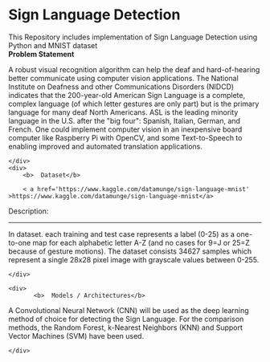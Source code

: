 # Sign Language Detection


<p>
<div>This Repository includes implementation of Sign Language Detection using Python and MNIST dataset </div>
<div>
    <div>
        <b>   Problem Statement</b>
     
A robust visual recognition algorithm can help the deaf and hard-of-hearing better communicate using computer vision applications. The National Institute on Deafness and other Communications Disorders (NIDCD) indicates that the 200-year-old American Sign Language is a complete, complex language (of which letter gestures are only part) but is the primary language for many deaf North Americans. ASL is the leading minority language in the U.S. after the "big four": Spanish, Italian, German, and French. One could implement computer vision in an inexpensive board computer like Raspberry Pi with OpenCV, and some Text-to-Speech to enabling improved and automated translation applications.

    </div>
    <div>
        <b>  Dataset</b>
     
        < a href='https://www.kaggle.com/datamunge/sign-language-mnist' >https://www.kaggle.com/datamunge/sign-language-mnist</a>
Description:<hr/>
In dataset. each training and test case represents a label (0-25) as a one-to-one map for each alphabetic letter A-Z (and no cases for 9=J or 25=Z because of gesture motions). The dataset consists 34627 samples which represent a single 28x28 pixel image with grayscale values between 0-255.

    </div>
    
    <div>
           <b>  Models / Architectures</b>
        
A Convolutional Neural Network (CNN) will be used as the deep learning method of choice for detecting the Sign Language. For the comparison methods, the Random Forest, k-Nearest Neighbors (KNN) and Support Vector Machines (SVM) have been used.

    </div>
</div>
</p>
